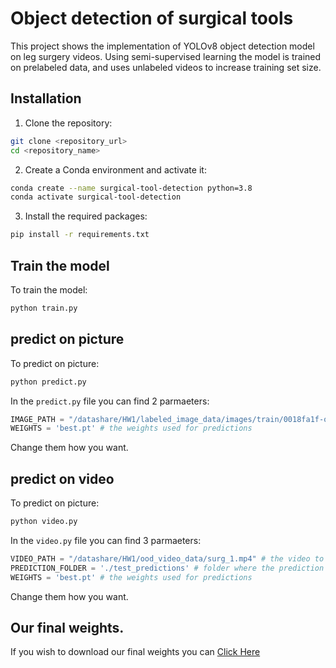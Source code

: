 # Object detection of surgical tools
This project shows the implementation of YOLOv8 object detection model on leg surgery videos.
Using semi-supervised learning the model is trained on prelabeled data, and uses unlabeled videos to increase training set size.

## Installation
1. Clone the repository:

```sh
git clone <repository_url>
cd <repository_name>
```

2. Create a Conda environment and activate it:

```sh
conda create --name surgical-tool-detection python=3.8
conda activate surgical-tool-detection
```

3. Install the required packages:

```sh
pip install -r requirements.txt
```

## Train the model
To train the model:

```sh
python train.py
```

## predict on picture
To predict on picture:
```sh
python predict.py
```

In the ```predict.py``` file you can find 2 parmaeters:
```python
IMAGE_PATH = "/datashare/HW1/labeled_image_data/images/train/0018fa1f-output_0063.png" # the video to be predicted on
WEIGHTS = 'best.pt' # the weights used for predictions
```
Change them how you want.

## predict on video
To predict on picture:
```sh
python video.py
```

In the ```video.py``` file you can find 3 parmaeters:
```python
VIDEO_PATH = "/datashare/HW1/ood_video_data/surg_1.mp4" # the video to be predicted on
PREDICTION_FOLDER = './test_predictions' # folder where the prediction frames will be saved
WEIGHTS = 'best.pt' # the weights used for predictions
```
Change them how you want.

## Our final weights.
If you wish to download our final weights you can
[Click Here](https://github.com/MaorZLk/surgical-video-object-detection/blob/main/best.pt)